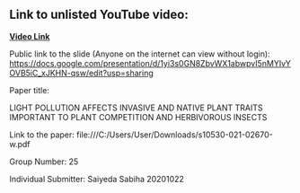 ## Link to unlisted YouTube video:
<a href="https://youtu.be/9PbVzX2nUnI"> <b>Video Link</b></a>

Public link to the slide (Anyone on the internet can view without login):
https://docs.google.com/presentation/d/1yi3s0GN8ZbvWX1abwpvI5nMYIvYOVB5iC_xJKHN-qsw/edit?usp=sharing

Paper title:

LIGHT POLLUTION AFFECTS INVASIVE AND NATIVE PLANT TRAITS IMPORTANT TO PLANT COMPETITION AND HERBIVOROUS INSECTS

Link to the paper: 
file:///C:/Users/User/Downloads/s10530-021-02670-w.pdf

Group Number:
25

Individual Submitter: Saiyeda Sabiha
20201022 
